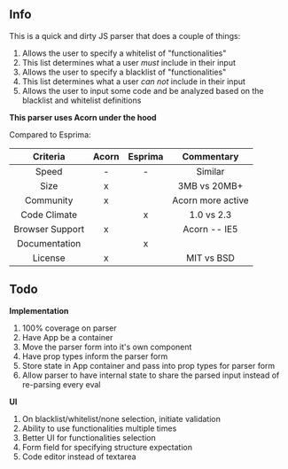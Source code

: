 ## Info

This is a quick and dirty JS parser that does a couple of things:
1. Allows the user to specify a whitelist of "functionalities"
  1. This list determines what a user *must* include in their input
1. Allows the user to specify a blacklist of "functionalities"
  1. This list determines what a user *can not* include in their input
1. Allows the user to input some code and be analyzed based on the blacklist and whitelist definitions


**This parser uses Acorn under the hood**

Compared to Esprima:

| Criteria        | Acorn | Esprima | Commentary        |
|:---------------:|:-----:|:-------:|:-----------------:|
| Speed           |   -   |     -   | Similar           |
| Size            |  x    |         | 3MB vs 20MB+      |
| Community       |   x   |         | Acorn more active |
| Code Climate    |       |     x   | 1.0 vs 2.3        |
| Browser Support |   x   |         | Acorn -- IE5      |
| Documentation   |       |     x   |                   |
| License         |  x    |         | MIT vs BSD        |

## Todo

**Implementation**

1. 100% coverage on parser
1. Have App be a container
  1. Move the parser form into it's own component
  1. Have prop types inform the parser form
  1. Store state in App container and pass into prop types for parser form
  1. Allow parser to have internal state to share the parsed input instead of re-parsing every eval

**UI**

1. On blacklist/whitelist/none selection, initiate validation
1. Ability to use functionalities multiple times
1. Better UI for functionalities selection
1. Form field for specifying structure expectation
1. Code editor instead of textarea

